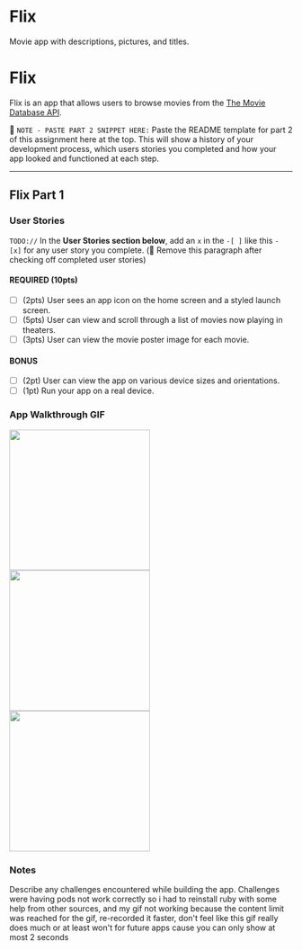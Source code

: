 # Flix
Movie app with descriptions, pictures, and titles.
# Flix

Flix is an app that allows users to browse movies from the [The Movie Database API](http://docs.themoviedb.apiary.io/#).

📝 `NOTE - PASTE PART 2 SNIPPET HERE:` Paste the README template for part 2 of this assignment here at the top. This will show a history of your development process, which users stories you completed and how your app looked and functioned at each step.

---

## Flix Part 1

### User Stories
`TODO://` In the **User Stories section below**, add an `x` in the `-[ ]` like this `- [x]` for any user story you complete. (🚫 Remove this paragraph after checking off completed user stories)

#### REQUIRED (10pts)
- [ ] (2pts) User sees an app icon on the home screen and a styled launch screen.
- [ ] (5pts) User can view and scroll through a list of movies now playing in theaters.
- [ ] (3pts) User can view the movie poster image for each movie.

#### BONUS
- [ ] (2pt) User can view the app on various device sizes and orientations.
- [ ] (1pt) Run your app on a real device.

### App Walkthrough GIF

<img src="https://i.gyazo.com/da794bc8098278983ea221b5ab56477f.gif" width=250><br>
<img src="https://i.gyazo.com/26660c18a9978c6b1ff4bb97d66cdf66.gif" width=250><br>
<img src="https://i.gyazo.com/bb4a7a99f5a3605a220ac368f1f18d8b.gif" width=250><br>

### Notes
Describe any challenges encountered while building the app.
Challenges were having pods not work correctly so i had to reinstall ruby with some help from other sources, and my gif not working because the content limit was reached for the gif, re-recorded it faster, don't feel like this gif really does much or at least won't for future apps cause you can only show at most 2 seconds


